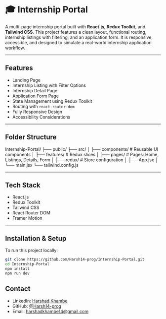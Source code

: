 # 🎓 Internship Portal

A multi-page internship portal built with **React.js**, **Redux Toolkit**, and **Tailwind CSS**. This project features a clean layout, functional routing, internship listings with filtering, and an application form. It is responsive, accessible, and designed to simulate a real-world internship application workflow.

---

## Features

- Landing Page  
- Internship Listing with Filter Options  
- Internship Detail Page  
- Application Form Page  
- State Management using Redux Toolkit  
- Routing with `react-router-dom`  
- Fully Responsive Design  
- Accessibility Considerations  

---

##  Folder Structure

Internship-Portal/
├── public/
├── src/
│ ├── components/ # Reusable UI components
│ ├── features/ # Redux slices
│ ├── pages/ # Pages: Home, Listings, Details, Form
│ ├── redux/ # Store configuration
│ ├── App.jsx
│ └── main.jsx
└── tailwind.config.js


---

##  Tech Stack

- React.js  
- Redux Toolkit  
- Tailwind CSS  
- React Router DOM
- Framer Motion 

---

##  Installation & Setup

To run this project locally:

```bash
git clone https://github.com/Harsh14-prog/Internship-Portal.git
cd Internship-Portal
npm install
npm run dev

```

## Contact

- LinkedIn: [Harshad Khambe](https://www.linkedin.com/in/harshad-khambe-33b06a255/)
- GitHub: [@Harsh14-prog](https://github.com/Harsh14-prog)
- Email: harshadkhambe14@gmail.com


